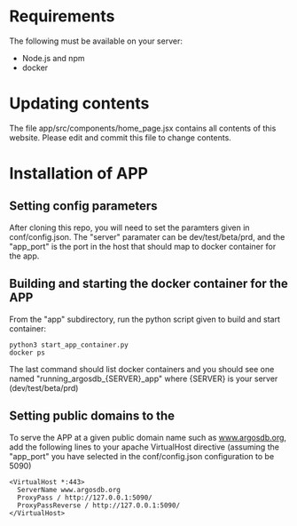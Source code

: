 # Requirements
The following must be available on your server:

* Node.js and npm
* docker


# Updating contents
The file app/src/components/home_page.jsx contains all contents of this website. Please
edit and commit this file to change contents.


# Installation of APP

## Setting config parameters
After cloning this repo, you will need to set the paramters given in
conf/config.json. The "server" paramater can be dev/test/beta/prd, and
the "app_port" is the port in the host that should map to docker 
container for the app.


## Building and starting the docker container for the APP
From the "app" subdirectory, run the python script given to build and start container:
  ```
  python3 start_app_container.py
  docker ps
  ```
The last command should list docker containers and you should see one named
"running_argosdb_{SERVER}_app" where {SERVER} is your server (dev/test/beta/prd)


## Setting public domains to the 
To serve the APP at a given public domain name such as www.argosdb.org,
add the following lines to your apache VirtualHost directive 
(assuming the "app_port" you have selected in the conf/config.json 
 configuration to be 5090)


  ```
  <VirtualHost *:443>
    ServerName www.argosdb.org
    ProxyPass / http://127.0.0.1:5090/
    ProxyPassReverse / http://127.0.0.1:5090/
  </VirtualHost>
  ```









